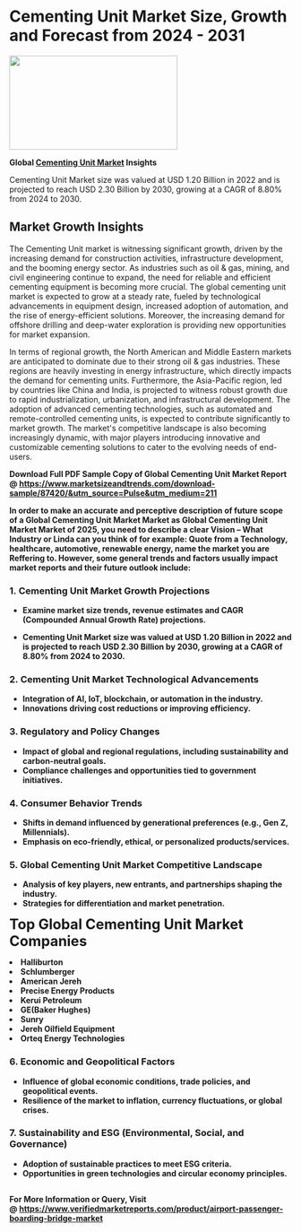 <H1>Cementing Unit Market Size, Growth and Forecast from 2024 - 2031</H1><img class="aligncenter size-medium wp-image-584254" src="https://thirdeyenews.in/wp-content/uploads/2024/09/Global-Market-Research-300x168.jpeg" alt="" width="300" height="168" /><p><strong>Global&nbsp;<a href="https://www.marketsizeandtrends.com/download-sample/87420/&amp;utm_source=Pulse&amp;utm_medium=211">Cementing Unit Market</a> Insights</strong></p><p>Cementing Unit Market size was valued at USD 1.20 Billion in 2022 and is projected to reach USD 2.30 Billion by 2030, growing at a CAGR of 8.80% from 2024 to 2030.</p><p><h2>Market Growth Insights</h2> <p>The Cementing Unit market is witnessing significant growth, driven by the increasing demand for construction activities, infrastructure development, and the booming energy sector. As industries such as oil & gas, mining, and civil engineering continue to expand, the need for reliable and efficient cementing equipment is becoming more crucial. The global cementing unit market is expected to grow at a steady rate, fueled by technological advancements in equipment design, increased adoption of automation, and the rise of energy-efficient solutions. Moreover, the increasing demand for offshore drilling and deep-water exploration is providing new opportunities for market expansion.</p> <p><strong></strong></p> <p>In terms of regional growth, the North American and Middle Eastern markets are anticipated to dominate due to their strong oil & gas industries. These regions are heavily investing in energy infrastructure, which directly impacts the demand for cementing units. Furthermore, the Asia-Pacific region, led by countries like China and India, is projected to witness robust growth due to rapid industrialization, urbanization, and infrastructural development. The adoption of advanced cementing technologies, such as automated and remote-controlled cementing units, is expected to contribute significantly to market growth. The market's competitive landscape is also becoming increasingly dynamic, with major players introducing innovative and customizable cementing solutions to cater to the evolving needs of end-users. <p><strong></p><p><span class=""><strong>Download Full PDF Sample Copy of Global Cementing Unit Market Report</strong> @ <a href="https://www.marketsizeandtrends.com/download-sample/87420/&amp;utm_source=Pulse&amp;utm_medium=211" target="_blank">https://www.marketsizeandtrends.com/download-sample/87420/&amp;utm_source=Pulse&amp;utm_medium=211</a></span></p><p>In order to make an accurate and perceptive description of future scope of a Global&nbsp;Cementing Unit Market Market as Global&nbsp;Cementing Unit Market Market of 2025, you need to describe a clear Vision &ndash; What Industry or Linda can you think of for example: Quote from a Technology, healthcare, automotive, renewable energy, name the market you are Reffering to. However, some general trends and factors usually impact market reports and their future outlook include:</p><h3>1.&nbsp;<strong>Cementing Unit Market Growth Projections</strong></h3><ul><li>Examine market size trends, revenue estimates and CAGR (Compounded Annual Growth Rate) projections.</li><li><p>Cementing Unit Market size was valued at USD 1.20 Billion in 2022 and is projected to reach USD 2.30 Billion by 2030, growing at a CAGR of 8.80% from 2024 to 2030.</p></li></ul><h3>2.&nbsp;<strong>Cementing Unit Market Technological Advancements</strong></h3><ul><li>Integration of AI, IoT, blockchain, or automation in the industry.</li><li>Innovations driving cost reductions or improving efficiency.</li></ul><h3>3.&nbsp;<strong>Regulatory and Policy Changes</strong></h3><ul><li>Impact of global and regional regulations, including sustainability and carbon-neutral goals.</li><li>Compliance challenges and opportunities tied to government initiatives.</li></ul><h3>4.&nbsp;<strong>Consumer Behavior Trends</strong></h3><ul><li>Shifts in demand influenced by generational preferences (e.g., Gen Z, Millennials).</li><li>Emphasis on eco-friendly, ethical, or personalized products/services.</li></ul><h3>5.&nbsp;<strong>Global Cementing Unit Market Competitive Landscape</strong></h3><ul><li>Analysis of key players, new entrants, and partnerships shaping the industry.</li><li>Strategies for differentiation and market penetration.</li></ul><p data-pm-slice="1 1 []"><span style="color: inherit; font-family: inherit; font-size: 25px;">Top Global Cementing Unit Market Companies</span></p><div class="" data-test-id=""><p><li>Halliburton</li><li> Schlumberger</li><li> American Jereh</li><li> Precise Energy Products</li><li> Kerui Petroleum</li><li> GE(Baker Hughes)</li><li> Sunry</li><li> Jereh Oilfield Equipment</li><li> Orteq Energy Technologies</li></p></div><h3>6.&nbsp;<strong>Economic and Geopolitical Factors</strong></h3><ul><li>Influence of global economic conditions, trade policies, and geopolitical events.</li><li>Resilience of the market to inflation, currency fluctuations, or global crises.</li></ul><h3>7.&nbsp;<strong>Sustainability and ESG (Environmental, Social, and Governance)</strong></h3><ul><li>Adoption of sustainable practices to meet ESG criteria.</li><li>Opportunities in green technologies and circular economy principles.</li></ul><h2><strong style="font-size: 14px;">For More Information or Query, Visit @&nbsp;</strong><a style="background-color: #ffffff; font-size: 14px;" href="https://www.marketsizeandtrends.com/report/cementing-unit-market/" target="_blank">https://www.verifiedmarketreports.com/product/airport-passenger-boarding-bridge-market</a></h2>
